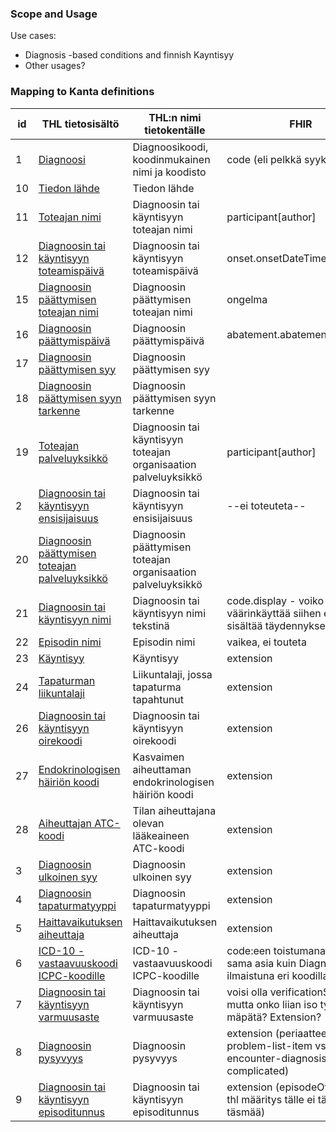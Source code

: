 ### Scope and Usage

Use cases:

* Diagnosis -based conditions and finnish Kayntisyy
* Other usages?

### Mapping to Kanta definitions

| id | THL tietosisältö                                                                                                                   | THL:n nimi tietokentälle                                        | FHIR                                                                                       |
| -- | ---------------------------------------------------------------------------------------------------------------------------------- | --------------------------------------------------------------- | ------------------------------------------------------------------------------------------ |
| 1  | [Diagnoosi](https://koodistopalvelu.kanta.fi/codeserver/pages/classification-view-page.xhtml)                                      | Diagnoosikoodi, koodinmukainen nimi ja koodisto                 | code (eli pelkkä syykoodi osa)                                                             |
| 10 | [Tiedon lähde](https://koodistopalvelu.kanta.fi/codeserver/pages/classification-view-page.xhtml)                                   | Tiedon lähde                                                    |                                                                                            |
| 11 | [Toteajan nimi](https://koodistopalvelu.kanta.fi/codeserver/pages/classification-view-page.xhtml)                                  | Diagnoosin tai käyntisyyn toteajan nimi                         | participant[author]                                                                        |
| 12 | [Diagnoosin tai käyntisyyn toteamispäivä](https://koodistopalvelu.kanta.fi/codeserver/pages/classification-view-page.xhtml)        | Diagnoosin tai käyntisyyn toteamispäivä                         | onset.onsetDateTime                                                                        |
| 15 | [Diagnoosin päättymisen toteajan nimi](https://koodistopalvelu.kanta.fi/codeserver/pages/classification-view-page.xhtml)           | Diagnoosin päättymisen toteajan nimi                            | ongelma                                                                                    |
| 16 | [Diagnoosin päättymispäivä](https://koodistopalvelu.kanta.fi/codeserver/pages/classification-view-page.xhtml)                      | Diagnoosin päättymispäivä                                       | abatement.abatementDateTime                                                                |
| 17 | [Diagnoosin päättymisen syy](https://koodistopalvelu.kanta.fi/codeserver/pages/classification-view-page.xhtml)                     | Diagnoosin päättymisen syy                                      |                                                                                            |
| 18 | [Diagnoosin päättymisen syyn tarkenne](https://koodistopalvelu.kanta.fi/codeserver/pages/classification-view-page.xhtml)           | Diagnoosin päättymisen syyn tarkenne                            |                                                                                            |
| 19 | [Toteajan palveluyksikkö](https://koodistopalvelu.kanta.fi/codeserver/pages/classification-view-page.xhtml)                        | Diagnoosin tai käyntisyyn toteajan organisaation palveluyksikkö | participant[author]                                                                        |
| 2  | [Diagnoosin tai käyntisyyn ensisijaisuus](https://koodistopalvelu.kanta.fi/codeserver/pages/classification-view-page.xhtml)        | Diagnoosin tai käyntisyyn ensisijaisuus                         | \--ei toteuteta--                                                                          |
| 20 | [Diagnoosin päättymisen toteajan palveluyksikkö](https://koodistopalvelu.kanta.fi/codeserver/pages/classification-view-page.xhtml) | Diagnoosin päättymisen toteajan organisaation palveluyksikkö    |                                                                                            |
| 21 | [Diagnoosin tai käyntisyyn nimi](https://koodistopalvelu.kanta.fi/codeserver/pages/classification-view-page.xhtml)                 | Diagnoosin tai käyntisyyn nimi tekstinä                         | code.display - voiko väärinkäyttää siihen että sisältää täydennyksen?                      |
| 22 | [Episodin nimi](https://koodistopalvelu.kanta.fi/codeserver/pages/classification-view-page.xhtml)                                  | Episodin nimi                                                   |  vaikea, ei touteta                                                                        |
| 23 | [Käyntisyy](https://koodistopalvelu.kanta.fi/codeserver/pages/classification-view-page.xhtml)                                      | Käyntisyy                                                       | extension                                                                                  |
| 24 | [Tapaturman liikuntalaji](https://koodistopalvelu.kanta.fi/codeserver/pages/classification-view-page.xhtml)                        | Liikuntalaji, jossa tapaturma tapahtunut                        | extension                                                                                  |
| 26 | [Diagnoosin tai käyntisyyn oirekoodi](https://koodistopalvelu.kanta.fi/codeserver/pages/classification-view-page.xhtml)            | Diagnoosin tai käyntisyyn oirekoodi                             | extension                                                                                  |
| 27 | [Endokrinologisen häiriön koodi](https://koodistopalvelu.kanta.fi/codeserver/pages/classification-view-page.xhtml)                 | Kasvaimen aiheuttaman endokrinologisen häiriön koodi            | extension                                                                                  |
| 28 | [Aiheuttajan ATC-koodi](https://koodistopalvelu.kanta.fi/codeserver/pages/classification-view-page.xhtml)                          | Tilan aiheuttajana olevan lääkeaineen ATC-koodi                 | extension                                                                                  |
| 3  | [Diagnoosin ulkoinen syy](https://koodistopalvelu.kanta.fi/codeserver/pages/classification-view-page.xhtml)                        | Diagnoosin ulkoinen syy                                         | extension                                                                                  |
| 4  | [Diagnoosin tapaturmatyyppi](https://koodistopalvelu.kanta.fi/codeserver/pages/classification-view-page.xhtml)                     | Diagnoosin tapaturmatyyppi                                      | extension                                                                                  |
| 5  | [Haittavaikutuksen aiheuttaja](https://koodistopalvelu.kanta.fi/codeserver/pages/classification-view-page.xhtml)                   | Haittavaikutuksen aiheuttaja                                    | extension                                                                                  |
| 6  | [ICD-10 -vastaavuuskoodi ICPC-koodille](https://koodistopalvelu.kanta.fi/codeserver/pages/classification-view-page.xhtml)          | ICD-10 -vastaavuuskoodi ICPC-koodille                           | code:een toistumana (tämä on sama asia kuin Diagnoosi ilmaistuna eri koodilla)             |
| 7  | [Diagnoosin tai käyntisyyn varmuusaste](https://koodistopalvelu.kanta.fi/codeserver/pages/classification-view-page.xhtml)          | Diagnoosin tai käyntisyyn varmuusaste                           | voisi olla verificationStatus, mutta onko liian iso työ mäpätä? Extension?                 |
| 8  | [Diagnoosin pysyvyys](https://koodistopalvelu.kanta.fi/codeserver/pages/classification-view-page.xhtml)                            | Diagnoosin pysyvyys                                             | extension (periaatteessa problem-list-item vs. encounter-diagnosis, mutta its complicated) |
| 9  | [Diagnoosin tai käyntisyyn episoditunnus](https://koodistopalvelu.kanta.fi/codeserver/pages/classification-view-page.xhtml)        | Diagnoosin tai käyntisyyn episoditunnus                         | extension (episodeOfCare ja thl määritys tälle ei täysin täsmää)            



